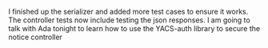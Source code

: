 I finished up the serializer and added more test cases to ensure it works. The controller tests now include testing the json responses. I am going to talk with Ada tonight to learn how to use the YACS-auth library to secure the notice controller
